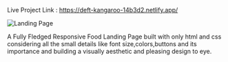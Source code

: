 Live Project Link : https://deft-kangaroo-14b3d2.netlify.app/

![Landing Page](https://drive.google.com/uc?export=view&id=b15b440cef1341449697673043c78d4d)

A Fully Fledged Responsive Food Landing Page built with only html and css considering all the
small details like font size,colors,buttons and its importance and building a visually
aesthetic  and pleasing design to eye.
